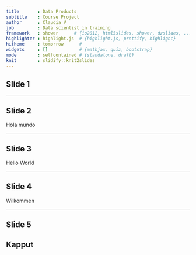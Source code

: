 ```yaml
---
title       : Data Products
subtitle    : Course Project
author      : Claudia V
job         : Data scientist in training
framework   : shower      # {io2012, html5slides, shower, dzslides, ...}
highlighter : highlight.js  # {highlight.js, prettify, highlight}
hitheme     : tomorrow      # 
widgets     : []            # {mathjax, quiz, bootstrap}
mode        : selfcontained # {standalone, draft}
knit        : slidify::knit2slides
---
```


## Slide 1

--- 

## Slide 2
Hola mundo 

--- 
## Slide 3
Hello World 

--- 
## Slide 4
Wilkommen

--- 
## Slide 5 
Kapput
--- 

